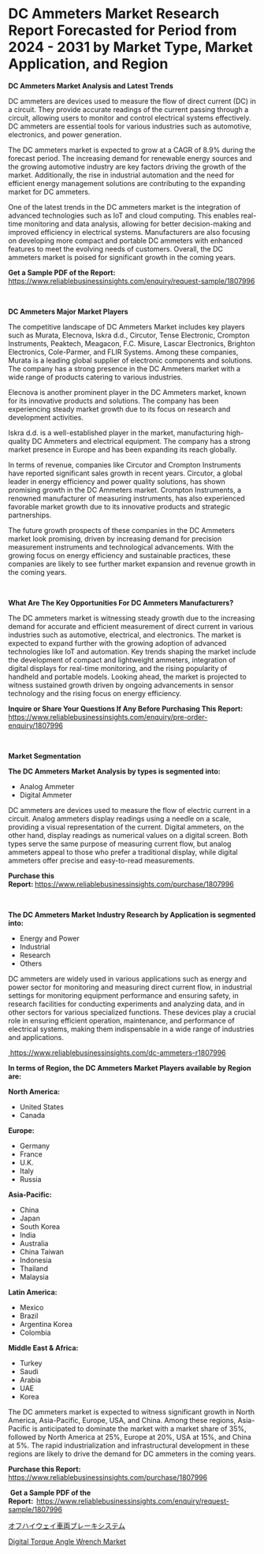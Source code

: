 <p><h1>DC Ammeters Market Research Report Forecasted for Period from 2024 -  2031 by Market Type, Market Application, and Region</h1></p><p><strong>DC Ammeters Market Analysis and Latest Trends</strong></p>
<p><p>DC ammeters are devices used to measure the flow of direct current (DC) in a circuit. They provide accurate readings of the current passing through a circuit, allowing users to monitor and control electrical systems effectively. DC ammeters are essential tools for various industries such as automotive, electronics, and power generation.</p><p>The DC ammeters market is expected to grow at a CAGR of 8.9% during the forecast period. The increasing demand for renewable energy sources and the growing automotive industry are key factors driving the growth of the market. Additionally, the rise in industrial automation and the need for efficient energy management solutions are contributing to the expanding market for DC ammeters.</p><p>One of the latest trends in the DC ammeters market is the integration of advanced technologies such as IoT and cloud computing. This enables real-time monitoring and data analysis, allowing for better decision-making and improved efficiency in electrical systems. Manufacturers are also focusing on developing more compact and portable DC ammeters with enhanced features to meet the evolving needs of customers. Overall, the DC ammeters market is poised for significant growth in the coming years.</p></p>
<p><strong>Get a Sample PDF of the Report:&nbsp;</strong> <a href="https://www.reliablebusinessinsights.com/enquiry/request-sample/1807996">https://www.reliablebusinessinsights.com/enquiry/request-sample/1807996</a></p>
<p>&nbsp;</p>
<p><strong>DC Ammeters Major Market Players</strong></p>
<p><p>The competitive landscape of DC Ammeters Market includes key players such as Murata, Elecnova, Iskra d.d., Circutor, Tense Electronic, Crompton Instruments, Peaktech, Meagacon, F.C. Misure, Lascar Electronics, Brighton Electronics, Cole-Parmer, and FLIR Systems. Among these companies, Murata is a leading global supplier of electronic components and solutions. The company has a strong presence in the DC Ammeters market with a wide range of products catering to various industries.</p><p>Elecnova is another prominent player in the DC Ammeters market, known for its innovative products and solutions. The company has been experiencing steady market growth due to its focus on research and development activities.</p><p>Iskra d.d. is a well-established player in the market, manufacturing high-quality DC Ammeters and electrical equipment. The company has a strong market presence in Europe and has been expanding its reach globally.</p><p>In terms of revenue, companies like Circutor and Crompton Instruments have reported significant sales growth in recent years. Circutor, a global leader in energy efficiency and power quality solutions, has shown promising growth in the DC Ammeters market. Crompton Instruments, a renowned manufacturer of measuring instruments, has also experienced favorable market growth due to its innovative products and strategic partnerships.</p><p>The future growth prospects of these companies in the DC Ammeters market look promising, driven by increasing demand for precision measurement instruments and technological advancements. With the growing focus on energy efficiency and sustainable practices, these companies are likely to see further market expansion and revenue growth in the coming years.</p></p>
<p>&nbsp;</p>
<p><strong>What Are The Key Opportunities For DC Ammeters Manufacturers?</strong></p>
<p><p>The DC ammeters market is witnessing steady growth due to the increasing demand for accurate and efficient measurement of direct current in various industries such as automotive, electrical, and electronics. The market is expected to expand further with the growing adoption of advanced technologies like IoT and automation. Key trends shaping the market include the development of compact and lightweight ammeters, integration of digital displays for real-time monitoring, and the rising popularity of handheld and portable models. Looking ahead, the market is projected to witness sustained growth driven by ongoing advancements in sensor technology and the rising focus on energy efficiency.</p></p>
<p><strong>Inquire or Share Your Questions If Any Before Purchasing This Report:</strong> <a href="https://www.reliablebusinessinsights.com/enquiry/pre-order-enquiry/1807996">https://www.reliablebusinessinsights.com/enquiry/pre-order-enquiry/1807996</a></p>
<p>&nbsp;</p>
<p><strong>Market Segmentation</strong></p>
<p><strong>The DC Ammeters Market Analysis by types is segmented into:</strong></p>
<p><ul><li>Analog Ammeter</li><li>Digital Ammeter</li></ul></p>
<p><p>DC ammeters are devices used to measure the flow of electric current in a circuit. Analog ammeters display readings using a needle on a scale, providing a visual representation of the current. Digital ammeters, on the other hand, display readings as numerical values on a digital screen. Both types serve the same purpose of measuring current flow, but analog ammeters appeal to those who prefer a traditional display, while digital ammeters offer precise and easy-to-read measurements.</p></p>
<p><strong>Purchase this Report:&nbsp;</strong><a href="https://www.reliablebusinessinsights.com/purchase/1807996">https://www.reliablebusinessinsights.com/purchase/1807996</a></p>
<p>&nbsp;</p>
<p><strong>The DC Ammeters Market Industry Research by Application is segmented into:</strong></p>
<p><ul><li>Energy and Power</li><li>Industrial</li><li>Research</li><li>Others</li></ul></p>
<p><p>DC ammeters are widely used in various applications such as energy and power sector for monitoring and measuring direct current flow, in industrial settings for monitoring equipment performance and ensuring safety, in research facilities for conducting experiments and analyzing data, and in other sectors for various specialized functions. These devices play a crucial role in ensuring efficient operation, maintenance, and performance of electrical systems, making them indispensable in a wide range of industries and applications.</p></p>
<p><a href="https://www.reliablebusinessinsights.com/dc-ammeters-r1807996">&nbsp;https://www.reliablebusinessinsights.com/dc-ammeters-r1807996</a></p>
<p><strong>In terms of Region, the DC Ammeters Market Players available by Region are:</strong></p>
<p>
    <p> <strong> North America: </strong>
        <ul>
            <li>United States</li>
            <li>Canada</li>
        </ul>
        </p> 
    <p> <strong> Europe: </strong>
        <ul>
            <li>Germany</li>
            <li>France</li>
            <li>U.K.</li>
            <li>Italy</li>
            <li>Russia</li>
        </ul>
        </p> 
    <p> <strong> Asia-Pacific: </strong>
        <ul>
            <li>China</li>
            <li>Japan</li>
            <li>South Korea</li>
            <li>India</li>
            <li>Australia</li>
            <li>China Taiwan</li>
            <li>Indonesia</li>
            <li>Thailand</li>
            <li>Malaysia</li>
        </ul>
        </p> 
    <p> <strong> Latin America: </strong>
        <ul>
            <li>Mexico</li>
            <li>Brazil</li>
            <li>Argentina Korea</li>
            <li>Colombia</li>
        </ul>
        </p> 
    <p> <strong> Middle East & Africa: </strong>
        <ul>
            <li>Turkey</li>
            <li>Saudi</li>
            <li>Arabia</li>
            <li>UAE</li>
            <li>Korea</li>
        </ul>
    </p>
    </p>
<p><p>The DC ammeters market is expected to witness significant growth in North America, Asia-Pacific, Europe, USA, and China. Among these regions, Asia-Pacific is anticipated to dominate the market with a market share of 35%, followed by North America at 25%, Europe at 20%, USA at 15%, and China at 5%. The rapid industrialization and infrastructural development in these regions are likely to drive the demand for DC ammeters in the coming years.</p></p>
<p><strong>Purchase this Report: </strong><a href="https://www.reliablebusinessinsights.com/purchase/1807996">https://www.reliablebusinessinsights.com/purchase/1807996</a></p>
<p>&nbsp;<strong>Get a Sample PDF of the Report:&nbsp;&nbsp;</strong><a href="https://www.reliablebusinessinsights.com/enquiry/request-sample/1807996">https://www.reliablebusinessinsights.com/enquiry/request-sample/1807996</a></p>
<p><strong></strong></p>
<p><p><a href="https://github.com/oqxogxyvqe90775/Market-Research-Report-List-2/blob/main/6299745157110.md">オフハイウェイ車両ブレーキシステム</a></p><p><a href="https://github.com/sardarp081/Market-Research-Report-List-1/blob/main/digital-torque-angle-wrench-market.md">Digital Torque Angle Wrench Market</a></p></p>